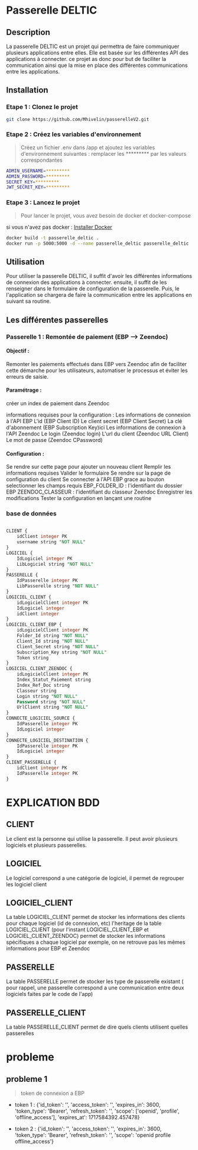 # Passerelle DELTIC

## Description
La passerelle DELTIC est un projet qui permettra de faire communiquer plusieurs applications entre elles. Elle est basée sur les différentes API des applications à connecter. ce projet as donc pour but de faciliter la communication ainsi que la mise en place des différentes communications entre les applications.

## Installation

### Etape 1 : Clonez le projet
```bash
git clone https://github.com/Mhivelin/passerelleV2.git
```

### Etape 2 : Créez les variables d'environnement
> Créez un fichier .env dans /app et ajoutez les variables d'environnement suivantes :
> remplacer les ********* par les valeurs correspondantes

```bash
ADMIN_USERNAME=*********
ADMIN_PASSWORD=*********
SECRET_KEY=*********
JWT_SECRET_KEY=*********
```

### Etape 3 : Lancez le projet
> Pour lancer le projet, vous avez besoin de docker et docker-compose

si vous n'avez pas docker : [Installer Docker](https://docs.docker.com/get-docker/)

```bash
docker build -t passerelle_deltic .
docker run -p 5000:5000 -d --name passerelle_deltic passerelle_deltic
```

## Utilisation
Pour utiliser la passerelle DELTIC, il suffit d'avoir les différentes informations de connexion des applications à connecter. ensuite, il suffit de les renseigner dans le formulaire de configuration de la passerelle. Puis, le l'application se chargera de faire la communication entre les applications en suivant sa routine.

## Les différentes passerelles
### Passerelle 1 : Remontée de paiement (EBP --> Zeendoc)

#### Objectif :
Remonter les paiements effectués dans EBP vers Zeendoc afin de faciliter cette démarche pour les utilisateurs, automatiser le processus et éviter les erreurs de saisie.


#### Paramétrage  :
créer un index de paiement dans Zeendoc

informations requises pour la configuration :
Les informations de connexion à l'API EBP
L'id (EBP Client ID)
Le client secret (EBP Client Secret)
La clé d'abonnement (EBP Subscription Key)ici
Les informations de connexion à l'API Zeendoc
Le login (Zeendoc login)
L'url du client (Zeendoc URL Client)
Le mot de passe (Zeendoc CPassword)

#### Configuration :
Se rendre sur cette page pour ajouter un nouveau client
Remplir les informations requises
Valider le formulaire
Se rendre sur la page de configuration du client
Se connecter à l'API EBP grace au bouton
selectionner les champs requis
EBP_FOLDER_ID : l'identifiant du dossier EBP
ZEENDOC_CLASSEUR : l'identifiant du classeur Zeendoc
Enregistrer les modifications
Tester la configuration en lançant une routine

### base de données

```sql

CLIENT {
    idClient integer PK
    username string "NOT NULL"
}
LOGICIEL {
    IdLogiciel integer PK
    LibLogiciel string "NOT NULL"
}
PASSERELLE {
    IdPasserelle integer PK
    LibPasserelle string "NOT NULL"
}
LOGICIEL_CLIENT {
    idLogicielClient integer PK
    IdLogiciel integer
    idClient integer
}
LOGICIEL_CLIENT_EBP {
    idLogicielClient integer PK
    Folder_Id string "NOT NULL"
    Client_Id string "NOT NULL"
    Client_Secret string "NOT NULL"
    Subscription_Key string "NOT NULL"
    Token string
}
LOGICIEL_CLIENT_ZEENDOC {
    idLogicielClient integer PK
    Index_Statut_Paiement string
    Index_Ref_Doc string
    Classeur string
    Login string "NOT NULL"
    Password string "NOT NULL"
    UrlClient string "NOT NULL"
}
CONNECTE_LOGICIEL_SOURCE {
    IdPasserelle integer PK
    IdLogiciel integer
}
CONNECTE_LOGICIEL_DESTINATION {
    IdPasserelle integer PK
    IdLogiciel integer
}
CLIENT_PASSERELLE {
    idClient integer PK
    IdPasserelle integer PK
}

```




# EXPLICATION BDD

## CLIENT
Le client est la personne qui utilise la passerelle. Il peut avoir plusieurs logiciels et plusieurs passerelles.

## LOGICIEL
Le logiciel correspond a une catégorie de logiciel, il permet de regrouper les logiciel client

## LOGICIEL_CLIENT
La table LOGICIEL_CLIENT permet de stocker les informations des clients pour chaque logiciel (id de connexion, etc)
l'heritage de la table LOGICIEL_CLIENT (pour l'instant LOGICIEL_CLIENT_EBP et LOGICIEL_CLIENT_ZEENDOC) permet de stocker les informations spécifiques a chaque logiciel par exemple, on ne retrouve pas les mêmes informations pour EBP et Zeendoc

## PASSERELLE
La table PASSERELLE permet de stocker les type de passerelle existant ( pour rappel, une passerelle correspond a une communication entre deux logiciels faites par le code de l'app)

## PASSERELLE_CLIENT
La table PASSERELLE_CLIENT permet de dire quels clients utilisent quelles passerelles


# probleme

## probleme 1
> token de connexion a EBP


* token 1 :
{'id_token': '',
'access_token': '',
'expires_in': 3600,
'token_type': 'Bearer',
'refresh_token': '',
'scope': ['openid', 'profile', 'offline_access'],
'expires_at': 1717584392.457478}


* token 2 :
{'id_token': '',
'access_token': '',
'expires_in': 3600,
'token_type': 'Bearer',
'refresh_token': '',
'scope': 'openid profile offline_access'}


